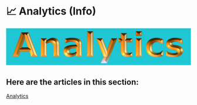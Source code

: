 # 📈 Analytics \(Info\)

![](img-analytics-2021-10-10-16-44-00.png)

## Here are the articles in this section:   
[Analytics](https://docs.anpanswap.finance/products/info/anpanswap-analytics)
